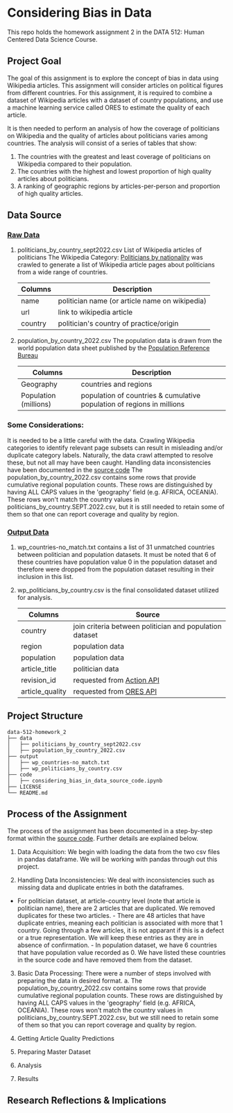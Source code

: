 # Considering Bias in Data
This repo holds the homework assignment 2 in the DATA 512: Human Centered Data Science Course.

## Project Goal
The goal of this assignment is to explore the concept of bias in data using Wikipedia articles. This assignment will consider articles on political figures from different countries. For this assignment, it is required to combine a dataset of Wikipedia articles with a dataset of country populations, and use a machine learning service called ORES to estimate the quality of each article.

It is then needed to perform an analysis of how the coverage of politicians on Wikipedia and the quality of articles about politicians varies among countries. The analysis will consist of a series of tables that show:
1.	The countries with the greatest and least coverage of politicians on Wikipedia compared to their population.
2.	The countries with the highest and lowest proportion of high quality articles about politicians.
3.	A ranking of geographic regions by articles-per-person and proportion of high quality articles.

## Data Source

### [Raw Data](https://github.com/jchoubey/data-512-homework_2/tree/main/data)

1. politicians_by_country_sept2022.csv
    List of Wikipedia articles of politicians
    The Wikipedia Category: [Politicians by nationality](https://en.wikipedia.org/wiki/Category:Politicians_by_nationality) was crawled to generate a list of Wikipedia article pages about politicians from a wide range of countries.
    
    | Columns | Description                                     |
    | ------- | ----------------------------------------------- |
    | name    | politician name (or article name on wikipedia)  |
    | url     | link to wikipedia article                       |
    | country | politician's country of practice/origin         |


2. population_by_country_2022.csv
    The population data is drawn from the world population data sheet published by the [Population Reference Bureau](https://www.prb.org/international/indicator/population/table)
    
    | Columns               | Description                                                            |
    | --------------------- | ---------------------------------------------------------------------- |
    | Geography             | countries and regions                                                  |
    | Population (millions) | population of countries & cumulative population of regions in millions |


### Some Considerations:

It is needed to be a little careful with the data. Crawling Wikipedia categories to identify relevant page subsets can result in misleading and/or duplicate category labels. Naturally, the data crawl attempted to resolve these, but not all may have been caught. Handling data inconsistencies have been documented in the [source code](https://github.com/jchoubey/data-512-homework_2/tree/main/code)
The population_by_country_2022.csv contains some rows that provide cumulative regional population counts. These rows are distinguished by having ALL CAPS values in the 'geography' field (e.g. AFRICA, OCEANIA). These rows won't match the country values in politicians_by_country.SEPT.2022.csv, but it is still needed to retain some of them so that one can report coverage and quality by region.


### [Output Data](https://github.com/jchoubey/data-512-homework_2/tree/main/output)

1. wp_countries-no_match.txt contains a list of 31 unmatched countries between politician and population datasets. It must be noted that 6 of these countries have population value 0 in the population dataset and therefore were dropped from the population dataset resulting in their inclusion in this list.

2. wp_politicians_by_country.csv is the final consolidated dataset utilized for analysis. 

    | Columns         | Source                                                            |
    | --------------- | ----------------------------------------------------------------- |
    | country         | join criteria between politician and population dataset           |
    | region          | population data                                                   |
    | population      | population data                                                   |
    | article_title   | politician data                                                   |
    | revision_id     | requested from [Action API](https://www.mediawiki.org/wiki/API:Info) |
    | article_quality | requested from [ORES API](https://www.mediawiki.org/wiki/ORES)       |


## Project Structure

``` 
data-512-homework_2
├── data
│   ├── politicians_by_country_sept2022.csv
│   ├── population_by_country_2022.csv
├── output
│   ├── wp_countries-no_match.txt
│   ├── wp_politicians_by_country.csv
├── code
│   ├── considering_bias_in_data_source_code.ipynb
├── LICENSE
└── README.md
```

## Process of the Assignment

The process of the assignment has been documented in a step-by-step format within the [source code](https://github.com/jchoubey/data-512-homework_2/tree/main/code). Further details are explained below.

1. Data Acquisition: We begin with loading the data from the two csv files in pandas dataframe. We will be working with pandas through out this project.

2. Handling Data Inconsistencies: We deal with inconsistencies such as missing data and duplicate entries in both the dataframes.
- For politician dataset, at article-country level (note that article is politician name), there are 2 articles that are duplicated. We removed duplicates for these two articles.
        - There are 48 articles that have duplicate entries, meaning each politician is associated with more that 1 country. Going through a few articles, it is not apparant if this is a defect or a true representation. We will keep these entries as they are in absence of confirmation.
        - In population dataset, we have 6 countries that have population value recorded as 0. We have listed these countries in the source code and have removed them from the dataset.

3. Basic Data Processing: There were a number of steps involved with preparing the data in desired format.
        a. The population_by_country_2022.csv contains some rows that provide cumulative regional population counts. These rows are distinguished by having ALL CAPS values in the 'geography' field (e.g. AFRICA, OCEANIA). These rows won't match the country values in politicians_by_country.SEPT.2022.csv, but we still need to retain some of them so that you can report coverage and quality by region. 

4. Getting Article Quality Predictions


5. Preparing Master Dataset


6. Analysis


7. Results



## Research Reflections & Implications
